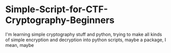 # Simple-Script-for-CTF-Cryptography-Beginners
I'm learning simple cryptography stuff and python, trying to make all kinds of simple encryption and decryption into python scripts, maybe a package, I mean, maybe

